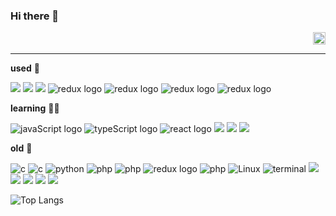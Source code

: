 ### Hi there 👋
<div align="right">
<a href="https://hits.seeyoufarm.com">
  <img src="https://hits.seeyoufarm.com/api/count/incr/badge.svg?url=https%3A%2F%2Fgithub.com%2FRalto13%2Fhit-counter&title=🥸&count_bg=%23FFFFFF&title_bg=%23000000" width="20"/>
</a>
</div>

***
**used** 🔎
<p>
<img src="https://img.shields.io/badge/tailwind-black?logo=tailwindcss&logoColor=06B6D4&logoOnly=true" />
<img src="https://img.shields.io/badge/figma-black?logo=figma&logoColor=F24E1E&logoOnly=true" />
  <img src="https://img.shields.io/badge/-redux-black?logo=redux&logoColor=764ABC&logoOnly=true"/>
  <img src="https://img.shields.io/badge/docker-black?logo=docker&logoColor=#2496ED&logoOnly=true" alt="redux logo" />
  <img src="https://img.shields.io/badge/postman-black?logo=postman&logoColor=FF6C37&logoOnly=true" alt="redux logo" />
  <img src="https://img.shields.io/badge/swagger-black?logo=swagger&logoColor=#85EA2D&logoOnly=true" alt="redux logo" />
  <img src="https://img.shields.io/badge/nodejs-black?logo=node.js&logoColor=#5FA04E&logoOnly=true" alt="redux logo" />
</p>

**learning** 🏃‍➡️
<p>
<img src="https://img.shields.io/badge/javascript-black?logo=javascript&logoColor=F7DF1E&logoOnly=true" alt="javaScript logo" />
  <img src="https://img.shields.io/badge/typescript-black?logo=typescript&logoColor=3178C6&logoOnly=true" alt="typeScript logo" />
  <img src="https://img.shields.io/badge/react-black?logo=react&logoColor=61DAFB&logoOnly=true" alt="react logo" />
  <img src="https://img.shields.io/badge/react query-black?logo=reactquery&logoColor=#FF4154&logoOnly=true"/>
  <img src="https://img.shields.io/badge/nextjs-black?logo=next.js&logoColor=FFFFFF&logoOnly=true"/>
  <img src="https://img.shields.io/badge/storybook-black?logo=storybook&logoColor=#FF4785&logoOnly=true"/>
</p>

**old** 👻
<p>
<img src="https://img.shields.io/badge/-black?logo=burpsuite&logoColor=FF6633&logoOnly=true" alt="c" />
<img src="https://img.shields.io/badge/-black?logo=c&logoColor=A8B9CC&logoOnly=true" alt="c" />
<img src="https://img.shields.io/badge/-black?logo=python&logoColor=3776AB&logoOnly=true" alt="python" />
<img src="https://img.shields.io/badge/-black?logo=php&logoColor=777BB4&logoOnly=true" alt="php" />
<img src="https://img.shields.io/badge/-black?logo=laravel&logoColor=FF2D20&logoOnly=true" alt="php" />
<img src="https://img.shields.io/badge/-black?logo=mysql&logoColor=#4479A1&logoOnly=true" alt="redux logo" />
<img src="https://img.shields.io/badge/-black?logo=apachetomcat&logoColor=F8DC75&logoOnly=true" alt="php" />
<img src="https://img.shields.io/badge/-black?logo=linux&logoColor=FCC624&logoOnly=true" alt="Linux" />
<img src="https://img.shields.io/badge/-black?logo=educative&logoColor=ffffff&logoOnly=true" alt="terminal" />
<img src="https://img.shields.io/badge/-black?logo=snort&logoColor=#F6A7AA&logoOnly=true" />
<img src="https://img.shields.io/badge/-black?logo=raspberrypi&logoColor=A22846&logoOnly=true" />
<img src="https://img.shields.io/badge/-black?logo=ubuntu&logoColor=#E95420&logoOnly=true" /> 
  <img src="https://img.shields.io/badge/-black?logo=centos&logoColor=262577&logoOnly=true" /> 
  <img src="https://img.shields.io/badge/-black?logo=apache&logoColor=D22128&logoOnly=true" /> 
</p>


![Top Langs](https://github-readme-stats.vercel.app/api/top-langs/?username=ralto13&hide_progress=true&theme=dark)

<!--
**Ralto13/Ralto13** is a ✨ _special_ ✨ repository because its `README.md` (this file) appears on your GitHub profile.

Here are some ideas to get you started:

- 🔭 I’m currently working on ...
- 🌱 I’m currently learning ...
- 👯 I’m looking to collaborate on ...
- 🤔 I’m looking for help with ...
- 💬 Ask me about ...
- 📫 How to reach me: ...
- 😄 Pronouns: ...
- ⚡ Fun fact: ...
-->
